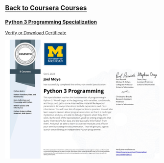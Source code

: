 ## [Back to Coursera Courses](/README.md)
### [Python 3 Programming Specialization](https://www.coursera.org/specializations/python-3-programming)
[Verify or Download Certificate](https://www.coursera.org/account/accomplishments/professional-cert/UV8RRPJ6BAUS)

![](UV8RRPJ6BAUS.jpg)